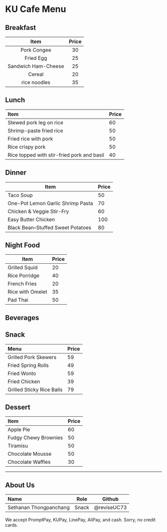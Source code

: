 # KU Cafe Menu


## Breakfast

|        Item         | Price |
| :-----------------: | :---: |
|     Pork Congee     |  30   |
|      Fried Egg      |  25   |
| Sandwich Ham-Cheese |  25   |
|       Cereal        |  20   |
|    rice noodles     |  35   |


## Lunch 

| Item | Price |
|:-----|-------|
| Stewed pork leg on rice | 60 |
| Shrimp-paste fried rice | 50 |
| Fried rice with pork | 50 |
| Rice crispy pork | 50 |
| Rice topped with stir-fried pork and basil | 40 |

## Dinner
|Item|Price|
|---|---|
|Taco Soup| 50|
|One-Pot Lemon Garlic Shrimp Pasta| 70|
|Chicken & Veggie Stir-Fry| 60|
|Easy Butter Chicken| 100|
|Black Bean–Stuffed Sweet Potatoes| 80|

## Night Food
| Item | Price |
| --- | --- |
| Grilled Squid | 20 |
| Rice Porridge | 40 |
| French Fries | 20 |
| Rice with Omelet | 35 |
| Pad Thai | 50 |


## Beverages

## Snack 

| Menu                     | Price    |
|:-------------------------|----------|
| Grilled Pork Skewers       | 59      |
| Fried Spring Rolls       | 49     |
| Fried Wonto       | 59       |
|Fried Chicken       | 39      |
| Grilled Sticky Rice Balls      | 79    

## Dessert
| Item                | Price |
|:-------------------------|----------|
| Apple Pie              | 60   |
| Fudgy Chewy Brownies   | 50       |
| Tiramisu               | 50       |
| Chocolate Mousse        | 50       |
| Chocolate Waffles       | 30       |



---
## About Us
  


| Name  | Role      | Github     |
| :---- | --------- | ---------- |
| Sethanan Thongpanchang | Snack | @reviseUC73 |




We accept PromptPay, KUPay, LinePay, AliPay, and cash. Sorry, no credit cards.
